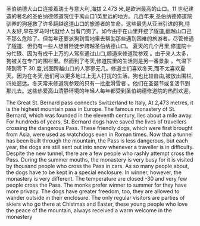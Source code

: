 圣伯纳德大山口连接着瑞士与意大利,海拔 2.473 米,是欧洲最高的山口。11 世纪建造的著名的圣伯纳德修道院位于离山口1英里远的地方。几百年来,圣伯纳德修道院驯养的狗拯救了许多翻越这道山口的旅游者的生命。这些最先从亚洲引进的狗,待人友好,早在罗马时代就给人当看门狗了。如今由于在山里开挖了隧道,翻越山口己不那么危险了。但每年还要派狗到雪地里去帮助那些遇到困难的旅游者。尽管修通了隧道、但仍有一些人想冒险徒步跨越圣伯纳德山口。
夏天的几个月里,修道院十分忙碌、因为有成千上万的人驾车通过山口,顺道来修道院参观 。由于来人太多，狗被关在专门的围栏里。然而到了冬天,修道院里的生活则是另一番景象 。气温下降到零下 30 度,试图跨越山口的人寥寥无几。修道士们喜欢冬天,而不太喜欢夏天。因为在冬天,他们可以更多地过上无人打扰的生活。狗也比较自由,被放出围栏,四处遛达。冬天常来修道院参观的只有一批批滑雪者 。他们在圣诞节或复活节到那儿去。这些热爱高山清静环境的年轻人每年都受到圣伯纳德修道院的热烈欢迎。

The Great St. Bernard pass connects Switzerland to Italy, At 2,473 metres, it is the highest mountain pass in Europe. The famous monastery of St. Bernard, which was founded in the eleventh century, lies about a mile away. For hundreds of years, St. Bernard dogs have saved the lives of travellers crossing the dangerous Pass. These friendly dogs, which were first brought from Asia, were used as watchdogs even in Roman times. Now that a tunnel has been built through the mountain, the Pass is less dangerous, but each year, the dogs are still sent out into snow whenever a traveller is in difficulty. Despite the new tunnel, there are a few people who rashly attempt cross the Pass. During the summer mouths, the monastery is very busy for it is visited by thousand people who cross the Pass in cars. As so many people about, the dogs have to be kept in a special enclosure. In winner, however, the monastery is very different. The temperature are closed -30 and very few people cross the Pass. The monks prefer winner to summer for they have more privacy. The dogs have greater freedom, too, they are allowed to wander outside in their enclosure. The only regular visitors are parties of skiers who go there at Chistmas and Easter, these young people who love the peace of the mountain, always received a warm welcome in the monastery